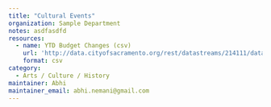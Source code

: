 ```yaml
---
title: "Cultural Events"
organization: Sample Department
notes: asdfasdfd
resources:
  - name: YTD Budget Changes (csv)
    url: 'http://data.cityofsacramento.org/rest/datastreams/214111/data.csv'
    format: csv
category:
  - Arts / Culture / History
maintainer: Abhi
maintainer_email: abhi.nemani@gmail.com
---
```

